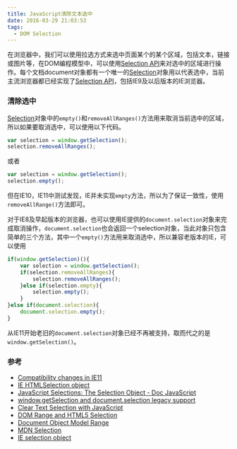 ```yaml
---
title: JavaScript清除文本选中
date: 2016-03-29 21:03:53
tags:
  - DOM Selection
---
```

在浏览器中，我们可以使用拉选方式来选中页面某个的某个区域，包括文本，链接或图片等，在DOM编程模型中，可以使用[Selection API][6]来对选中的区域进行操作。每个文档document对象都有一个唯一的[Selection][7]对象用以代表选中，当前主流浏览器都已经实现了[Selection API][6]，包括IE9及以后版本的IE浏览器。
### 清除选中
[Selection][7]对象中的`empty()`和`removeAllRanges()`方法用来取消当前选中的区域，所以如果要取消选中，可以使用以下代码。
```js
var selection = window.getSelection();
selection.removeAllRanges();
```
或者
```js
var selection = window.getSelection();
selection.empty();
```
但在IE10，IE11中测试发现，IE并未实现`empty`方法，所以为了保证一致性，使用`removeAllRange()`方法即可。

对于IE8及早起版本的浏览器，也可以使用IE提供的`document.selection`对象来完成取消操作，`document.selection`也会返回一个selection对象，当此对象只包含简单的三个方法，其中一个`empty()`方法用来取消选中，所以兼容老版本的IE，可以使用
```js
if(window.getSelection)(){
	var selection = window.getSelection();
    if(selection.removeAllRanges){
    	selection.removeAllRanges();
    }else if(selection.empty){
    	selection.empty();
    }
}else if(document.selection){
	document.selection.empty();
}
```
从IE11开始老旧的`document.selection`对象已经不再被支持，取而代之的是`window.getSelection()`。


### 参考
+ [Compatibility changes in IE11][1]
+ [IE HTMLSelection object][2]
+ [JavaScript Selections: The Selection Object - Doc JavaScript][3]
+ [window.getSelection and document.selection legacy support][4]
+ [Clear Text Selection with JavaScript][5]
+ [DOM Range and HTML5 Selection](https://blogs.msdn.microsoft.com/ie/2010/05/11/dom-range-and-html5-selection/)
+ [Document Object Model Range](https://www.w3.org/TR/DOM-Level-2-Traversal-Range/ranges.html)
+ [MDN Selection](https://developer.mozilla.org/en-US/docs/Web/API/Selection)
+ [IE selection object][8]

[1]: https://msdn.microsoft.com/en-us/library/bg182625(v=vs.85).aspx#legacyAPIs
[2]: https://msdn.microsoft.com/en-us/library/ff974359(v=vs.85).aspx
[3]: http://www.webreference.com/js/column12/selectionobject.html
[4]: https://connect.microsoft.com/IE/feedback/details/795325/window-getselection-and-document-selection-legacy-support
[5]: http://stackoverflow.com/questions/3169786/clear-text-selection-with-javascript
[6]: https://www.w3.org/TR/selection-api/#selectionchange-event
[7]: https://www.w3.org/TR/selection-api/#idl-def-Selection
[8]: https://msdn.microsoft.com/en-us/library/ms535869(v=vs.85).aspx